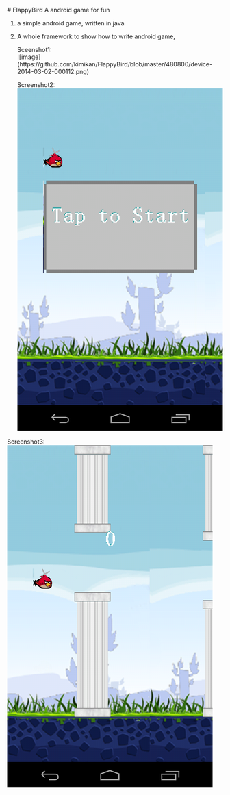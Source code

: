 
<html>

<body>
	<p>
	# FlappyBird
A android game for fun

1. a simple android game, written in java
2. A whole framework to show how to write android game, 
	</p>
	
	<p>
	Sceenshot1:<br/>
	![image](https://github.com/kimikan/FlappyBird/blob/master/480800/device-2014-03-02-000112.png)
	
	Screenshot2:<br/>
	![image](https://github.com/kimikan/FlappyBird/blob/master/480800/device-2014-03-02-000030.png)
	
  Screenshot3:<br/>
  ![image](https://github.com/kimikan/FlappyBird/blob/master/480800/device-2014-03-02-000133.png)
  </p>
</body>
</html>


